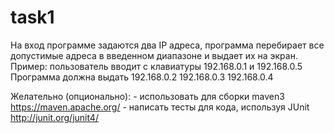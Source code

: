 # task1
На вход программе задаются два IP адреса, программа перебирает все
допустимые адреса в введенном диапазоне и выдает их на экран.
Пример:
       пользователь вводит с клавиатуры
       192.168.0.1 и 192.168.0.5
       Программа должна выдать
       192.168.0.2
       192.168.0.3
       192.168.0.4
       
Желательно (опционально):
       - использовать для сборки maven3 https://maven.apache.org/
       - написать тесты для кода, используя JUnit http://junit.org/junit4/            
       
         
       
       
